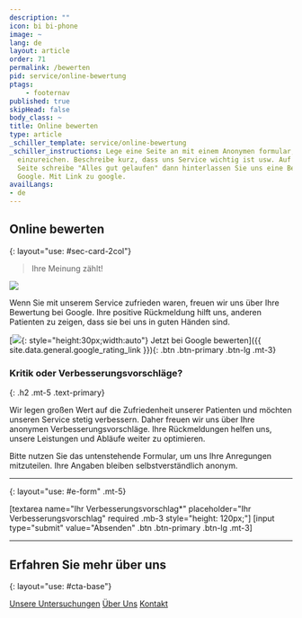 ```yaml
---
description: ""
icon: bi bi-phone
image: ~
lang: de
layout: article
order: 71
permalink: /bewerten
pid: service/online-bewertung
ptags: 
    - footernav
published: true
skipHead: false
body_class: ~
title: Online bewerten
type: article
_schiller_template: service/online-bewertung
_schiller_instructions: Lege eine Seite an mit einem Anonymen formular, um Verbesserungsvorschläge
  einzureichen. Beschreibe kurz, dass uns Service wichtig ist usw. Auf der Anderen
  Seite schreibe "Alles gut gelaufen" dann hinterlassen Sie uns eine Bewertung bei
  Google. Mit Link zu google.
availLangs:
- de
---
```

## Online bewerten
{: layout="use: #sec-card-2col"}

> Ihre Meinung zählt!

![](https://cdn.leuffen.de//leu-stock/v2/260/134-87_gfedcba/AdobeStock_860408697.webp)


Wenn Sie mit unserem Service zufrieden waren, freuen wir uns über Ihre Bewertung bei Google. Ihre positive Rückmeldung hilft uns, anderen Patienten zu zeigen, dass sie bei uns in guten Händen sind.


[![](https://cdn.leuffen.de//leu-stock-free/v2/68/a_ba/google_g_icon_download.webp){: style="height:30px;width:auto"} Jetzt bei Google bewerten]({{ site.data.general.google_rating_link }}){: .btn .btn-primary .btn-lg .mt-3}


### Kritik oder Verbesserungs&shy;vorschläge?
{: .h2 .mt-5 .text-primary}

Wir legen großen Wert auf die Zufriedenheit unserer Patienten und möchten unseren Service stetig verbessern. Daher freuen wir uns über Ihre anonymen Verbesserungsvorschläge. Ihre Rückmeldungen helfen uns, unsere Leistungen und Abläufe weiter zu optimieren.

Bitte nutzen Sie das untenstehende Formular, um uns Ihre Anregungen mitzuteilen. Ihre Angaben bleiben selbstverständlich anonym.

---
{: layout="use: #e-form"  .mt-5}

[textarea  name="Ihr Verbesserungsvorschlag*" placeholder="Ihr Verbesserungsvorschlag" required .mb-3 style="height: 120px;"]
[input type="submit" value="Absenden" .btn .btn-primary .btn-lg .mt-3]

---



## Erfahren Sie mehr über uns
{: layout="use: #cta-base"}

[Unsere Untersuchungen](/leistungen/untersuchungen.de.html) [Über Uns](/ueber-uns) [Kontakt](/kontakt)
